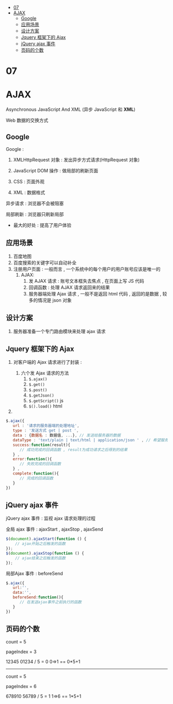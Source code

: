- [07](#07)
- [AJAX](#ajax)
  - [Google](#google)
  - [应用场景](#应用场景)
  - [设计方案](#设计方案)
  - [Jquery 框架下的 Ajax](#jquery-框架下的-ajax)
  - [jQuery ajax 事件](#jquery-ajax-事件)
  - [页码的个数](#页码的个数)

# 07
# AJAX

Asynchronous JavaScript And XML (异步 JavaScript 和 **XML**)

Web 数据的交换方式

## Google

Google :

1. XMLHttpRequest 对象 : 发出异步方式请求(HttpRequest 对象)

2. JavaScript DOM 操作 : 做局部的刷新页面

3. CSS : 页面外观

4. XML : 数据格式

异步请求 : 浏览器不会被阻塞

局部刷新 : 浏览器只刷新局部

-   最大的好处 : 提高了用户体验

## 应用场景

1. 百度地图
2. 百度搜索的关键字可以自动补全
3. 注册用户页面 : 一般而言 , 一个系统中的每个用户的用户账号应该是唯一的
    1. AJAX:
        1. 发 AJAX 请求 : 账号文本框失去焦点 , 在页面上写 JS 代码
        2. 回调函数 : 处理 AJAX 请求返回来的结果
        3. 服务器端处理 Ajax 请求 , 一般不是返回 html 代码 , 返回的是数据 , 较多的情况是 json 对象

## 设计方案

1. 服务器准备一个专门路由模块来处理 ajax 请求

## Jquery 框架下的 Ajax

1. 对客户端的 Ajax 请求进行了封装 :

    1. 六个发 Ajax 请求的方法
        1. `$.ajax()`
        2. `$.get()`
        3. `$.post()`
        4. `$.getJson()`
        5. `$.getScript()` js
        6. `$().load()` html

2.

```js
$.ajax({
   url : '请求的服务器端的处理地址',
   type : '发送方式 get | post ',
   data : {数据名 : 数据值, ...}, // 发送给服务器的数据
   dataType : 'text/plain | text/html | application/json ' , // 希望服务器发回来的数据的类型
   success:function(result){
      // 成功完成的回调函数 , result为成功请求之后得到的结果
   } ,
   error:function(){
      // 失败完成的回调函数
   } ,
   complete:function(){
      // 完成的回调函数
   }
})
```

## jQuery ajax 事件

jQuery ajax 事件 : 监视 ajax 请求处理的过程

全局 ajax 事件 : ajaxStart , ajaxStop , ajaxSend

```js
$(document).ajaxStart(function () {
	// ajax开始之后触发的函数
});
$(document).ajaxStop(function () {
	// ajax结束之后触发的函数
});
```

局部Ajax 事件 : beforeSend
```js
$.ajax({
   url:'',
   data:'',
   beforeSend:function(){
      // 在发送ajax事件之前执行的函数
   }
})
```

## 页码的个数 
count = 5 

pageIndex = 3

12345   01234 / 5 = 0   0=>1 == 0*5+1

----

count = 5 

pageIndex = 6

678910   56789 / 5 = 1  1=>6 == 1*5+1

